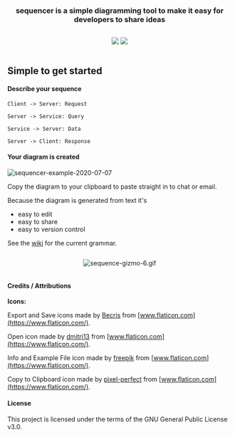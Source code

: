 <div align="center" style="display: flex; flex-direction: column;">
  <h3>sequencer is a simple diagramming tool to make it easy for developers to share ideas</h3>
  <p>
      <img src="https://github.com/rsouth/sequencer/workflows/Java%20CI%20with%20Maven/badge.svg?branch=develop">
      <img src="https://github.com/rsouth/sequencer/workflows/Maven%20Package/badge.svg">
  </p>
</div>

## Simple to get started

#### Describe your sequence
`Client -> Server: Request`

`Server -> Service: Query`

`Service -> Server: Data`

`Server -> Client: Response`

#### Your diagram is created

<img src="https://i.ibb.co/tBvRy40/sequencer-example-2020-07-07.png" alt="sequencer-example-2020-07-07" border="0">

Copy the diagram to your clipboard to paste straight in to chat or email.

Because the diagram is generated from text it's
 - easy to edit
 - easy to share
 - easy to version control

See the [wiki](https://github.com/rsouth/sequencer/wiki) for the current grammar.

<div align="center" style="display: flex; flex-direction: column;">
  <p>
    <img src="https://s7.gifyu.com/images/sequence-gizmo-6.gif" alt="sequence-gizmo-6.gif" border="0" />
  </p>
</div>

#### Credits / Attributions

**Icons:**

Export and Save icons made by [Becris](https://www.flaticon.com/authors/becris) from [www.flaticon.com](https://www.flaticon.com/).

Open icon made by [dmitri13](https://www.flaticon.com/authors/dmitri13) from [www.flaticon.com](https://www.flaticon.com/).

Info and Example File icon made by [freepik](https://www.flaticon.com/authors/freepik) from [www.flaticon.com](https://www.flaticon.com/).
 
Copy to Clipboard icon made by [pixel-perfect](https://www.flaticon.com/authors/pixel-perfect) from [www.flaticon.com](https://www.flaticon.com/).

#### License

This project is licensed under the terms of the GNU General Public License v3.0.
